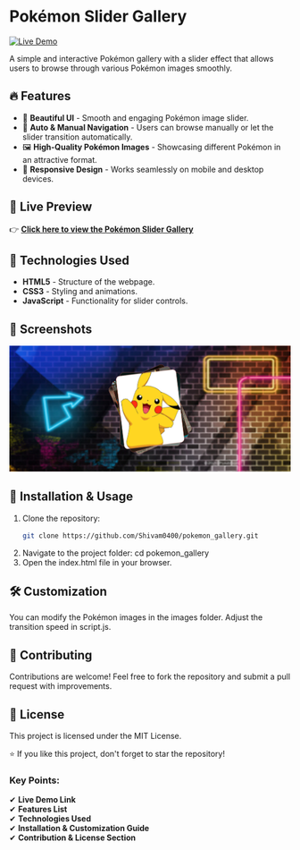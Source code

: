 # Pokémon Slider Gallery

[![Live Demo](https://img.shields.io/badge/Live-Demo-blue)](https://shivam0400.github.io/pokemon_gallery/)

A simple and interactive Pokémon gallery with a slider effect that allows users to browse through various Pokémon images smoothly.

## 🔥 Features

- 🎨 **Beautiful UI** - Smooth and engaging Pokémon image slider.
- 🔄 **Auto & Manual Navigation** - Users can browse manually or let the slider transition automatically.
- 🖼️ **High-Quality Pokémon Images** - Showcasing different Pokémon in an attractive format.
- 📱 **Responsive Design** - Works seamlessly on mobile and desktop devices.

## 🚀 Live Preview

👉 **[Click here to view the Pokémon Slider Gallery](https://shivam0400.github.io/pokemon_gallery/)**  

## 📌 Technologies Used

- **HTML5** - Structure of the webpage.
- **CSS3** - Styling and animations.
- **JavaScript** - Functionality for slider controls.

## 📸 Screenshots

![Pokemon Slider Gallery](pokemon_slider_screenshot.png) 

## 📂 Installation & Usage

1. Clone the repository:
   ```sh
   git clone https://github.com/Shivam0400/pokemon_gallery.git
2. Navigate to the project folder:
   cd pokemon_gallery
3. Open the index.html file in your browser.
   
## 🛠️ Customization
You can modify the Pokémon images in the images folder.
Adjust the transition speed in script.js.

## 🤝 Contributing
Contributions are welcome! Feel free to fork the repository and submit a pull request with improvements.

## 📜 License
This project is licensed under the MIT License.

⭐ If you like this project, don't forget to star the repository!

### Key Points:
✔ **Live Demo Link**  
✔ **Features List**  
✔ **Technologies Used**  
✔ **Installation & Customization Guide**  
✔ **Contribution & License Section**  

